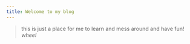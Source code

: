 ```yaml
---
title: Welcome to my blog
---
```


> this is just a place for me to learn and mess around and have fun! _whee!_
